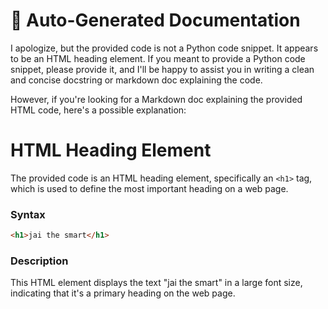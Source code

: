 # 🧾 Auto-Generated Documentation

I apologize, but the provided code is not a Python code snippet. It appears to be an HTML heading element. If you meant to provide a Python code snippet, please provide it, and I'll be happy to assist you in writing a clean and concise docstring or markdown doc explaining the code.

However, if you're looking for a Markdown doc explaining the provided HTML code, here's a possible explanation:

**HTML Heading Element**
=========================

The provided code is an HTML heading element, specifically an `<h1>` tag, which is used to define the most important heading on a web page.

### Syntax

```html
<h1>jai the smart</h1>
```

### Description

This HTML element displays the text "jai the smart" in a large font size, indicating that it's a primary heading on the web page.